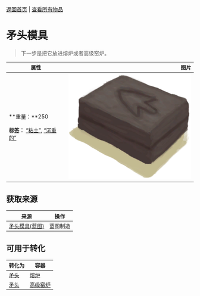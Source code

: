 [返回首页](index.md)   |  [查看所有物品](object.md)
# 矛头模具  
> 下一步是把它放进熔炉或者高级窑炉。  
  
  属性  |   图片   
 ----  |  ----:   
 **重量：**250<br><br>**标签：**	[“粘土”](tag_Clay.md), [“沉重的”](tag_Heavy.md)  |  ![](Sprite/MoldSpear.png)   
  
## 获取来源  
来源  |  操作  
----  |  ----  
[矛头模具(蓝图)](Bp_MoldSpear.md)  |  蓝图制造  
## 可用于转化  
转化为  |  容器  
----  |  ----  
[矛头](SpearHead.md)  |  [熔炉](Forge.md)  
[矛头](SpearHead.md)  |  [高级窑炉](KilnAdvanced.md)  
